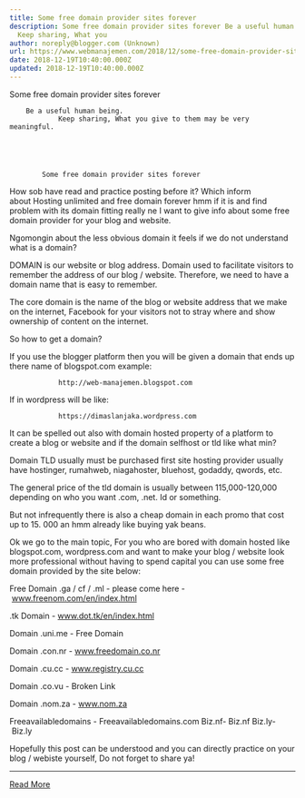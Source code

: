 ```yaml
---
title: Some free domain provider sites forever
description: Some free domain provider sites forever Be a useful human being.
  Keep sharing, What you
author: noreply@blogger.com (Unknown)
url: https://www.webmanajemen.com/2018/12/some-free-domain-provider-sites-forever.html
date: 2018-12-19T10:40:00.000Z
updated: 2018-12-19T10:40:00.000Z
---
```


Some free domain provider sites forever
        
        Be a useful human being.
                Keep sharing, What you give to them may be very meaningful.
    

                
            
        
            Some free domain provider sites forever
        
How sob have read and practice posting before it? Which inform
            about Hosting unlimited and free domain forever hmm if it is and find problem with its domain fitting really ne I
            want to give info about some free domain provider for your blog and website.
        
Ngomongin about the less obvious domain it feels if we do not understand what is a domain?
        
DOMAIN is our website or blog address. Domain used to facilitate visitors to
            remember the address of our blog / website. Therefore, we need to
            have a domain name that is easy to remember.
        
The core domain is the name of the blog or website address that we
            make on the internet, Facebook for your visitors not to stray where
            and show ownership of content on the internet.
        
So how to get a domain?
        
If you use the blogger platform then you will be given a domain
            that ends up there name of blogspot.com example:
            
                http://web-manajemen.blogspot.com
            
        
If in wordpress will be like:
            
                https://dimaslanjaka.wordpress.com
            
        
It can be spelled out also with domain hosted property of a
platform to create a blog or website and if the            domain selfhost or tld like what min?
        
Domain TLD usually must be purchased first site hosting provider
            usually have hostinger, rumahweb, niagahoster, bluehost, godaddy,
            qwords, etc.
        
The general price of the tld domain is usually between
            115,000-120,000 depending on who you want .com, .net. Id or
            something.
        
But not infrequently there is also a cheap domain
            in each promo that cost up to 15. 000 an hmm already like buying
            yak beans.
        
Ok we go to the main topic, For you who are bored with domain
            hosted like blogspot.com, wordpress.com and want
            to make your blog / website look more professional without having
            to spend capital you can use some free domain
            provided by the site below:
        
Free Domain .ga / cf / .ml - please come here - www.freenom.com/en/index.html
        
.tk Domain - www.dot.tk/en/index.html
        
Domain .uni.me - Free Domain
        
Domain .con.nr - www.freedomain.co.nr
        
Domain .cu.cc - www.registry.cu.cc
        
Domain .co.vu - Broken Link
        
Domain .nom.za - www.nom.za
        
Freeavailabledomains - Freeavailabledomains.com
Biz.nf- Biz.nf
Biz.ly- Biz.ly
            
        
Hopefully this post can be understood and you can directly practice
            on your blog / webiste yourself, Do not forget to share ya!<hr/> <a href="https://www.webmanajemen.com/2018/12/some-free-domain-provider-sites-forever.html" rel="follow" class="button" id="read-more">Read More</a>